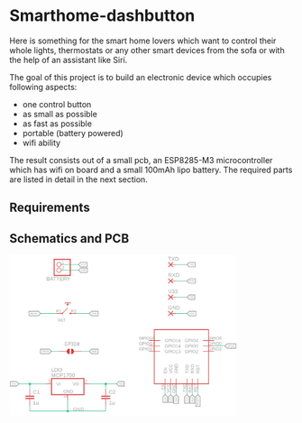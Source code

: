# Smarthome-dashbutton

Here is something for the smart home lovers which want to control their whole lights, thermostats or any other smart devices from the sofa or with the help of an assistant like Siri.

The goal of this project is to build an electronic device which occupies following aspects:
- one control button
- as small as possible
- as fast as possible
- portable (battery powered)
- wifi ability

The result consists out of a small pcb, an ESP8285-M3 microcontroller which has wifi on board and a small 100mAh lipo battery. The required parts are listed in detail in the next section.

## Requirements

## Schematics and PCB


<a href="images/schematics.png"><img src="images/schematics.png" width="80%"></a>
